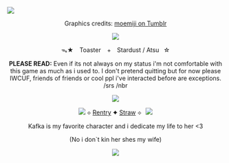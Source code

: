 ![](https://64.media.tumblr.com/f5747afd23ecacd3b296918159680405/ddb2b5072b347f9a-33/s2048x3072/c54dd7cc953c5d5a2d8a314aa43387ad255d4ba3.pnj)
<div align="center">
  
  Graphics credits: [moemiji on Tumblr](https://www.tumblr.com/moemiji/773262210708439041?source=share)

![](https://64.media.tumblr.com/0366fc2292a38f34b6a6e6bc9e6a9bfe/ddb2b5072b347f9a-a0/s1280x1920/f8137853b940044e33f02ee43052137580a9e84d.gifv)

ᯓ★ ⠀Toaster⠀ + ⠀Stardust / Atsu⠀☆

**PLEASE READ:** Even if its not always on my status i'm not comfortable with this game as much as i used to.
I don't pretend quitting but for now please IWCUF, friends of friends or cool ppl i've interacted before are exceptions. /srs /nbr

![](https://64.media.tumblr.com/30796b14e7936a34ca473105e5f23c1a/ddb2b5072b347f9a-82/s540x810/0b9d86599f53ffc6a9152d2f0197467215ded947.gifv)

![](https://64.media.tumblr.com/95e25e8d068dd82bfce5791cde366266/ddb2b5072b347f9a-34/s100x200/6e846ab4d4751079188235a5f66544a4ba170bb2.gifv) ⟡ [Rentry](https://rentry.co/Nessun_Dorma) ✦ [Straw](https://sugarcloudexpress.straw.page/) ⟡⠀![](https://64.media.tumblr.com/482014eaf9a6cf308cb372d7f2eac2d7/ddb2b5072b347f9a-54/s100x200/6a83ba5c64bafe74c3af394e524d3c925b88ff2a.gifv)

Kafka is my favorite character and i dedicate my life to her <3

(No i don`t kin her shes my wife)

![](https://64.media.tumblr.com/13e6e3b90adc235807d71cb7f8c86268/ddb2b5072b347f9a-57/s2048x3072/77d3b04654e61cfd2a12a905d0978ca8d61ba74a.pnj)
<!--
**ToasterTheFox/ToasterTheFox** is a ✨ _special_ ✨ repository because its `README.md` (this file) appears on your GitHub profile.

Here are some ideas to get you started:

- 🔭 I’m currently working on ...
- 🌱 I’m currently learning ...
- 👯 I’m looking to collaborate on ...
- 🤔 I’m looking for help with ...
- 💬 Ask me about ...
- 📫 How to reach me: ...
- 😄 Pronouns: ...
- ⚡ Fun fact: ...
-->
